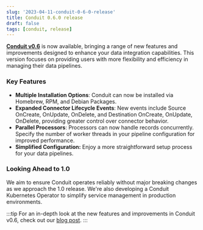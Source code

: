 ```yaml
---
slug: '2023-04-11-conduit-0-6-0-release'
title: Conduit 0.6.0 release
draft: false
tags: [conduit, release]
---
```


[**Conduit v0.6**](https://github.com/ConduitIO/conduit/releases/tag/v0.6.0) is now available, bringing a range of new features and improvements designed to enhance your data integration capabilities. This version focuses on providing users with more flexibility and efficiency in managing their data pipelines.

<!--truncate-->

### Key Features

- **Multiple Installation Options**: Conduit can now be installed via Homebrew, RPM, and Debian Packages.
- **Expanded Connector Lifecycle Events**: New events include Source OnCreate, OnUpdate, OnDelete, and Destination OnCreate, OnUpdate, OnDelete, providing greater control over connector behavior.
- **Parallel Processors**: Processors can now handle records concurrently. Specify the number of worker threads in your pipeline configuration for improved performance.
- **Simplified Configuration:** Enjoy a more straightforward setup process for your data pipelines.

### Looking Ahead to 1.0

We aim to ensure Conduit operates reliably without major breaking changes as we approach the 1.0 release. We're also developing a Conduit Kubernetes Operator to simplify service management in production environments.

:::tip
For an in-depth look at the new features and improvements in Conduit v0.6, check out our [blog post](https://meroxa.com/blog/conduit-0.6/).
:::
